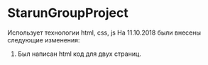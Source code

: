 # StarunGroupProject
Использует технологии html, css, js
На 11.10.2018 были внесены следующие изменения:
1. Был написан html код для двух страниц.
